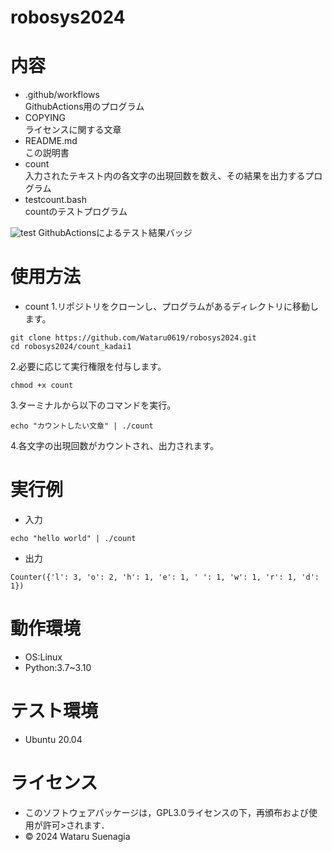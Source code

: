 # robosys2024

# 内容
- .github/workflows  
GithubActions用のプログラム
- COPYING  
ライセンスに関する文章
- README.md  
この説明書
- count  
入力されたテキスト内の各文字の出現回数を数え、その結果を出力するプログラム
- testcount.bash  
countのテストプログラム

![test](https://github.com/Wataru0619/robosys2024/actions/workflows/test.yml/badge.svg)
GithubActionsによるテスト結果バッジ

# 使用方法
- count
1.リポジトリをクローンし、プログラムがあるディレクトリに移動します。 
``` 
git clone https://github.com/Wataru0619/robosys2024.git  
cd robosys2024/count_kadai1  
```
2.必要に応じて実行権限を付与します。  
```
chmod +x count  
```
3.ターミナルから以下のコマンドを実行。  
```
echo "カウントしたい文章" | ./count  
```
4.各文字の出現回数がカウントされ、出力されます。　　

# 実行例 
- 入力  
```
echo "hello world" | ./count
```
- 出力  
```
Counter({'l': 3, 'o': 2, 'h': 1, 'e': 1, ' ': 1, 'w': 1, 'r': 1, 'd': 1})
```
# 動作環境
- OS:Linux
- Python:3.7~3.10

# テスト環境
- Ubuntu 20.04  

# ライセンス
- このソフトウェアパッケージは，GPL3.0ライセンスの下，再頒布および使用が許可>されます．
- © 2024 Wataru Suenagia
